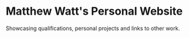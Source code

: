 # Matthew Watt's Personal Website
Showcasing qualifications, personal projects and links to other work.
